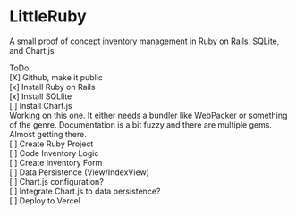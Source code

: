 # LittleRuby
A small proof of concept inventory management in Ruby on Rails, SQLite, and Chart.js

ToDo:  </br>
[X] Github, make it public </br>
[x] Install Ruby on Rails  </br>
[x] Install SQLlite  </br>
[ ] Install Chart.js  </br>
  Working on this one. It either needs a bundler like WebPacker or something of the genre. Documentation is a bit fuzzy and there are multiple gems. Almost getting there. </br>
[ ] Create Ruby Project  </br>
[ ] Code Inventory Logic  </br>
[ ] Create Inventory Form  </br>
[ ] Data Persistence (View/IndexView)  </br>
[ ] Chart.js configuration?  </br>
[ ] Integrate Chart.js to data persistence?  </br>
[ ] Deploy to Vercel  </br>


